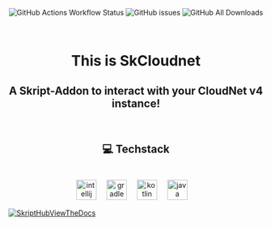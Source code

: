 <div align="center">

![GitHub Actions Workflow Status](https://img.shields.io/github/actions/workflow/status/byPixelTV/SkCloudnet/gradle.yml?style=for-the-badge)
![GitHub issues](https://img.shields.io/github/issues-raw/byPixelTV/RediVelocity?style=for-the-badge)
![GitHub All Downloads](https://img.shields.io/github/downloads/byPixelTV/SkCloudnet/total?style=for-the-badge)

</div>


<br clear="both">

<h1 align="center">This is SkCloudnet</h2>
<h2 align="center">A Skript-Addon to interact with your CloudNet v4 instance!</h2>

<br clear="both">

<h2 align="center">💻 Techstack</h2>

###

<br clear="both">

<div align="center">
  <img src="https://cdn.jsdelivr.net/gh/devicons/devicon/icons/intellij/intellij-original.svg" height="40" alt="intellij logo"  />
  <img width="12" />
  <img src="https://cdn.simpleicons.org/gradle/02303A" height="40" alt="gradle logo"  />
  <img width="12" />
  <img src="https://cdn.jsdelivr.net/gh/devicons/devicon/icons/kotlin/kotlin-original.svg" height="40" alt="kotlin logo"  />
  <img width="12" />
  <img src="https://cdn.jsdelivr.net/gh/devicons/devicon/icons/java/java-original.svg" height="40" alt="java logo"  />
  <img width="12" />
</div>

[![SkriptHubViewTheDocs](http://skripthub.net/static/addon/ViewTheDocsButton.png)](http://skripthub.net/docs/?addon=SkCloudnet)
